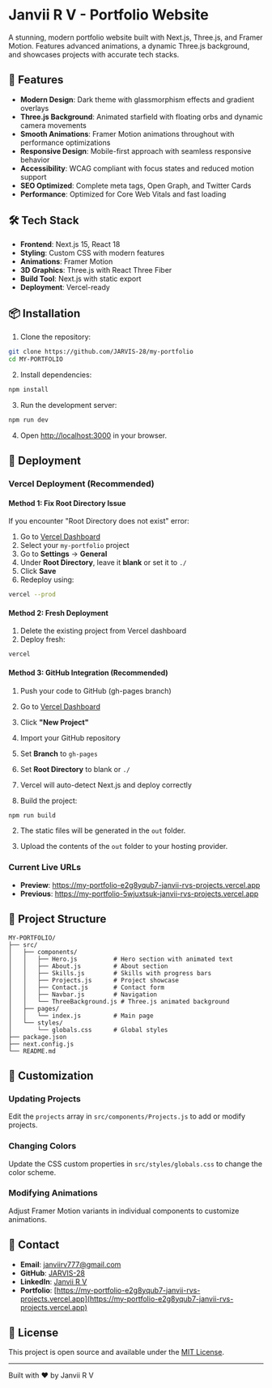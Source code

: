 # Janvii R V - Portfolio Website

A stunning, modern portfolio website built with Next.js, Three.js, and Framer Motion. Features advanced animations, a dynamic Three.js background, and showcases projects with accurate tech stacks.

## 🚀 Features

- **Modern Design**: Dark theme with glassmorphism effects and gradient overlays
- **Three.js Background**: Animated starfield with floating orbs and dynamic camera movements
- **Smooth Animations**: Framer Motion animations throughout with performance optimizations
- **Responsive Design**: Mobile-first approach with seamless responsive behavior
- **Accessibility**: WCAG compliant with focus states and reduced motion support
- **SEO Optimized**: Complete meta tags, Open Graph, and Twitter Cards
- **Performance**: Optimized for Core Web Vitals and fast loading

## 🛠️ Tech Stack

- **Frontend**: Next.js 15, React 18
- **Styling**: Custom CSS with modern features
- **Animations**: Framer Motion
- **3D Graphics**: Three.js with React Three Fiber
- **Build Tool**: Next.js with static export
- **Deployment**: Vercel-ready

## 📦 Installation

1. Clone the repository:
```bash
git clone https://github.com/JARVIS-28/my-portfolio
cd MY-PORTFOLIO
```

2. Install dependencies:
```bash
npm install
```

3. Run the development server:
```bash
npm run dev
```

4. Open [http://localhost:3000](http://localhost:3000) in your browser.

## 🚀 Deployment

### Vercel Deployment (Recommended)

#### Method 1: Fix Root Directory Issue
If you encounter "Root Directory does not exist" error:

1. Go to [Vercel Dashboard](https://vercel.com/dashboard)
2. Select your `my-portfolio` project
3. Go to **Settings** → **General**
4. Under **Root Directory**, leave it **blank** or set it to `./`
5. Click **Save**
6. Redeploy using:
```bash
vercel --prod
```

#### Method 2: Fresh Deployment
1. Delete the existing project from Vercel dashboard
2. Deploy fresh:
```bash
vercel
```
#### Method 3: GitHub Integration (Recommended)
1. Push your code to GitHub (gh-pages branch)
2. Go to [Vercel Dashboard](https://vercel.com/dashboard)
3. Click **"New Project"**
4. Import your GitHub repository
5. Set **Branch** to `gh-pages`
6. Set **Root Directory** to blank or `./`
7. Vercel will auto-detect Next.js and deploy correctly

1. Build the project:
```bash
npm run build
```

2. The static files will be generated in the `out` folder.

3. Upload the contents of the `out` folder to your hosting provider.

### Current Live URLs
- **Preview**: https://my-portfolio-e2g8yqub7-janvii-rvs-projects.vercel.app
- **Previous**: https://my-portfolio-5wjuxtsuk-janvii-rvs-projects.vercel.app

## 📁 Project Structure

```
MY-PORTFOLIO/
├── src/
│   ├── components/
│   │   ├── Hero.js          # Hero section with animated text
│   │   ├── About.js         # About section
│   │   ├── Skills.js        # Skills with progress bars
│   │   ├── Projects.js      # Project showcase
│   │   ├── Contact.js       # Contact form
│   │   ├── Navbar.js        # Navigation
│   │   └── ThreeBackground.js # Three.js animated background
│   ├── pages/
│   │   └── index.js         # Main page
│   └── styles/
│       └── globals.css      # Global styles
├── package.json
├── next.config.js
└── README.md
```

## 🎨 Customization

### Updating Projects
Edit the `projects` array in `src/components/Projects.js` to add or modify projects.

### Changing Colors
Update the CSS custom properties in `src/styles/globals.css` to change the color scheme.

### Modifying Animations
Adjust Framer Motion variants in individual components to customize animations.

## 📧 Contact

- **Email**: janviirv777@gmail.com
- **GitHub**: [JARVIS-28](https://github.com/JARVIS-28)
- **LinkedIn**: [Janvii R V](https://linkedin.com/in/janvii-rv)
- **Portfolio**: [https://my-portfolio-e2g8yqub7-janvii-rvs-projects.vercel.app](https://my-portfolio-e2g8yqub7-janvii-rvs-projects.vercel.app)

## 📄 License

This project is open source and available under the [MIT License](LICENSE).

---

Built with ❤️ by Janvii R V
